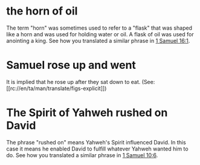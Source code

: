 # the horn of oil

The term "horn" was sometimes used to refer to a "flask" that was shaped like a horn and was used for holding water or oil. A flask of oil was used for anointing a king. See how you translated a similar phrase in [1 Samuel 16:1](./01.md).

# Samuel rose up and went

It is implied that he rose up after they sat down to eat. (See: [[rc://en/ta/man/translate/figs-explicit]])

# The Spirit of Yahweh rushed on David

The phrase "rushed on" means Yahweh's Spirit influenced David. In this case it means he enabled David to fulfill whatever Yahweh wanted him to do. See how you translated a similar phrase in [1 Samuel 10:6](../10/05.md).